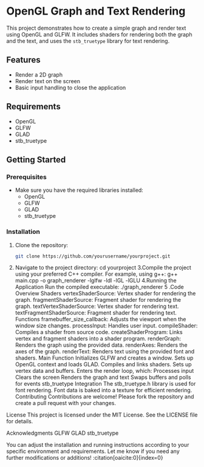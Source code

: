 # OpenGL Graph and Text Rendering

This project demonstrates how to create a simple graph and render text using OpenGL and GLFW. It includes shaders for rendering both the graph and the text, and uses the `stb_truetype` library for text rendering.

## Features

- Render a 2D graph
- Render text on the screen
- Basic input handling to close the application

## Requirements

- OpenGL
- GLFW
- GLAD
- stb_truetype

## Getting Started

### Prerequisites

- Make sure you have the required libraries installed:
  - OpenGL
  - GLFW
  - GLAD
  - stb_truetype

### Installation

1. Clone the repository:
   ```bash
   git clone https://github.com/yourusername/yourproject.git
2. Navigate to the project directory:
  cd yourproject
3.Compile the project using your preferred C++ compiler. For example, using g++:
  g++ main.cpp -o graph_renderer -lglfw -ldl -lGL -lGLU
4.Running the Application
Run the compiled executable:
  ./graph_renderer
5 .Code Overview
Shaders
vertexShaderSource: Vertex shader for rendering the graph.
fragmentShaderSource: Fragment shader for rendering the graph.
textVertexShaderSource: Vertex shader for rendering text.
textFragmentShaderSource: Fragment shader for rendering text.
Functions
framebuffer_size_callback: Adjusts the viewport when the window size changes.
processInput: Handles user input.
compileShader: Compiles a shader from source code.
createShaderProgram: Links vertex and fragment shaders into a shader program.
renderGraph: Renders the graph using the provided data.
renderAxes: Renders the axes of the graph.
renderText: Renders text using the provided font and shaders.
Main Function
Initializes GLFW and creates a window.
Sets up OpenGL context and loads GLAD.
Compiles and links shaders.
Sets up vertex data and buffers.
Enters the render loop, which:
Processes input
Clears the screen
Renders the graph and text
Swaps buffers and polls for events
stb_truetype Integration
The stb_truetype.h library is used for font rendering.
Font data is baked into a texture for efficient rendering.
Contributing
Contributions are welcome! Please fork the repository and create a pull request with your changes.

License
This project is licensed under the MIT License. See the LICENSE file for details.

Acknowledgments
GLFW
GLAD
stb_truetype


You can adjust the installation and running instructions according to your specific environment and requirements. Let me know if you need any further modifications or additions! &#8203;:citation[oaicite:0]{index=0}&#8203;
